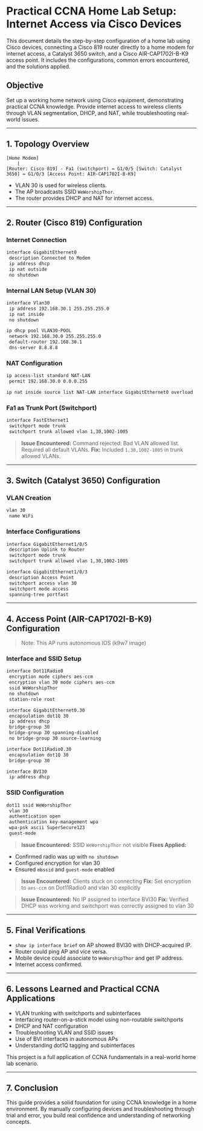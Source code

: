 # Practical CCNA Home Lab Setup: Internet Access via Cisco Devices

This document details the step-by-step configuration of a home lab using Cisco devices, connecting a Cisco 819 router directly to a home modem for internet access, a Catalyst 3650 switch, and a Cisco AIR-CAP1702I-B-K9 access point. It includes the configurations, common errors encountered, and the solutions applied.

## Objective

Set up a working home network using Cisco equipment, demonstrating practical CCNA knowledge. Provide internet access to wireless clients through VLAN segmentation, DHCP, and NAT, while troubleshooting real-world issues.

---

## 1. **Topology Overview**

```
[Home Modem]
    |
[Router: Cisco 819] - Fa1 (switchport) ↔ G1/0/5 [Switch: Catalyst 3650] ↔ G1/0/3 [Access Point: AIR-CAP1702I-B-K9]
```

- VLAN 30 is used for wireless clients.
- The AP broadcasts SSID `WeWorshipThor`.
- The router provides DHCP and NAT for internet access.

---

## 2. **Router (Cisco 819) Configuration**

### Internet Connection

```bash
interface GigabitEthernet0
 description Connected to Modem
 ip address dhcp
 ip nat outside
 no shutdown
```

### Internal LAN Setup (VLAN 30)

```bash
interface Vlan30
 ip address 192.168.30.1 255.255.255.0
 ip nat inside
 no shutdown

ip dhcp pool VLAN30-POOL
 network 192.168.30.0 255.255.255.0
 default-router 192.168.30.1
 dns-server 8.8.8.8
```

### NAT Configuration

```bash
ip access-list standard NAT-LAN
 permit 192.168.30.0 0.0.0.255

ip nat inside source list NAT-LAN interface GigabitEthernet0 overload
```

### Fa1 as Trunk Port (Switchport)

```bash
interface FastEthernet1
 switchport mode trunk
 switchport trunk allowed vlan 1,30,1002-1005
```

> **Issue Encountered:** Command rejected: Bad VLAN allowed list. Required all default VLANs. **Fix:** Included `1,30,1002-1005` in trunk allowed VLANs.

---

## 3. **Switch (Catalyst 3650) Configuration**

### VLAN Creation

```bash
vlan 30
 name WiFi
```

### Interface Configurations

```bash
interface GigabitEthernet1/0/5
 description Uplink to Router
 switchport mode trunk
 switchport trunk allowed vlan 1,30,1002-1005

interface GigabitEthernet1/0/3
 description Access Point
 switchport access vlan 30
 switchport mode access
 spanning-tree portfast
```

---

## 4. **Access Point (AIR-CAP1702I-B-K9) Configuration**

> Note: This AP runs autonomous IOS (k9w7 image)

### Interface and SSID Setup

```bash
interface Dot11Radio0
 encryption mode ciphers aes-ccm
 encryption vlan 30 mode ciphers aes-ccm
 ssid WeWorshipThor
 no shutdown
 station-role root

interface GigabitEthernet0.30
 encapsulation dot1Q 30
 ip address dhcp
 bridge-group 30
 bridge-group 30 spanning-disabled
 no bridge-group 30 source-learning

interface Dot11Radio0.30
 encapsulation dot1Q 30
 bridge-group 30

interface BVI30
 ip address dhcp
```

### SSID Configuration

```bash
dot11 ssid WeWorshipThor
 vlan 30
 authentication open
 authentication key-management wpa
 wpa-psk ascii SuperSecure123
 guest-mode
```

> **Issue Encountered:** SSID `WeWorshipThor` not visible **Fixes Applied:**

- Confirmed radio was up with `no shutdown`
- Configured encryption for vlan 30
- Ensured `mbssid` and `guest-mode` enabled

> **Issue Encountered:** Clients stuck on connecting **Fix:** Set encryption to `aes-ccm` on Dot11Radio0 and vlan 30 explicitly

> **Issue Encountered:** No IP assigned to interface BVI30 **Fix:** Verified DHCP was working and switchport was correctly assigned to vlan 30

---

## 5. **Final Verifications**

- `show ip interface brief` on AP showed BVI30 with DHCP-acquired IP.
- Router could ping AP and vice versa.
- Mobile device could associate to `WeWorshipThor` and get IP address.
- Internet access confirmed.

---

## 6. **Lessons Learned and Practical CCNA Applications**

- VLAN trunking with switchports and subinterfaces
- Interfacing router-on-a-stick model using non-routable switchports
- DHCP and NAT configuration
- Troubleshooting VLAN and SSID issues
- Use of BVI interfaces in autonomous APs
- Understanding dot1Q tagging and subinterfaces

This project is a full application of CCNA fundamentals in a real-world home lab scenario.

---



## 7. **Conclusion**

This guide provides a solid foundation for using CCNA knowledge in a home environment. By manually configuring devices and troubleshooting through trial and error, you build real confidence and understanding of networking concepts.

